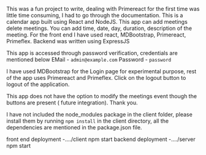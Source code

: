 This was a fun project to write, dealing with Primereact for the first time was little time consuming, I had to go through the documentation.
This is a calendar app built using React and NodeJS.
This app can add meetings delete meetings. You can add time, date, day, duration, description of the meeting.
For the front end I have used react, MDBootstrap, Primereact, Primeflex. Backend was written using ExpressJS

This app is accessed through password verification, credentials are mentioned below
EMail - `admin@example.com`
Password - `password`

I have used MDBootstrap for the Login page for experimental purpose, rest of the app uses Primereact and Primeflex.
Click on the logout button to logout of the application.

This app does not have the option to modify the meetings event though the buttons are present ( future integration).
Thank you.

I have not included the node_modules package in the client folder, please install them by running `npm install` in the client directory, all the dependencies are mentioned in the package.json file.

front end deployment -..../client npm start
backend deployment -..../server npm start
